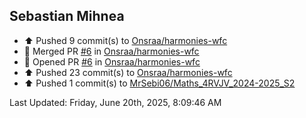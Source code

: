 <h2>Sebastian Mihnea</h2>

<!--RECENT_ACTIVITY:start-->
- ⬆️ Pushed 9 commit(s) to [Onsraa/harmonies-wfc](https://github.com/Onsraa/harmonies-wfc)<br>
- 🎉 Merged PR [#6](https://github.com/Onsraa/harmonies-wfc/pull/6) in [Onsraa/harmonies-wfc](https://github.com/Onsraa/harmonies-wfc)<br>
- 💪 Opened PR [#6](https://github.com/Onsraa/harmonies-wfc/pull/6) in [Onsraa/harmonies-wfc](https://github.com/Onsraa/harmonies-wfc)<br>
- ⬆️ Pushed 23 commit(s) to [Onsraa/harmonies-wfc](https://github.com/Onsraa/harmonies-wfc)<br>
- ⬆️ Pushed 1 commit(s) to [MrSebi06/Maths_4RVJV_2024-2025_S2](https://github.com/MrSebi06/Maths_4RVJV_2024-2025_S2)<br>
<!--RECENT_ACTIVITY:end-->
<!--RECENT_ACTIVITY:last_update-->
Last Updated: Friday, June 20th, 2025, 8:09:46 AM
<!--RECENT_ACTIVITY:last_update_end-->

<!---LOL-STATS-START-HERE--->
<!---LOL-STATS-END-HERE--->
